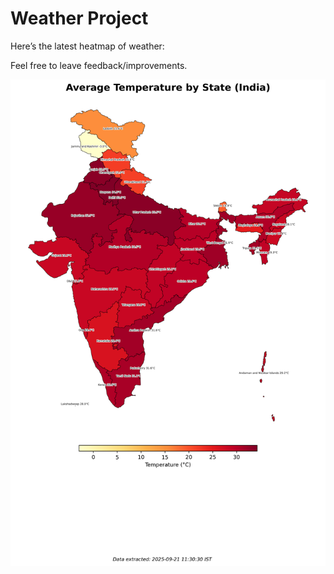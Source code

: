 # Weather Project

Here’s the latest heatmap of weather:

Feel free to leave feedback/improvements.

![India Heatmap](docs/assets/india_heatmap.png?v=CF9480)
